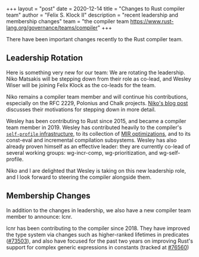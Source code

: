 +++
layout = "post"
date = 2020-12-14
title = "Changes to Rust compiler team"
author = "Felix S. Klock II"
description = "recent leadership and membership changes"
team = "the compiler team <https://www.rust-lang.org/governance/teams/compiler>"
+++

There have been important changes recently to the Rust compiler team.

## Leadership Rotation

Here is something very new for our team: We are rotating the leadership. Niko Matsakis will be stepping down from their role as co-lead, and Wesley Wiser will be joining Felix Klock as the co-leads for the team.

Niko remains a compiler team member and will continue his contributions, especially on the RFC 2229, Polonius and Chalk projects. [Niko's blog post](https://smallcultfollowing.com/babysteps/blog/2020/12/11/rotating-the-compiler-team-leads/) discusses their motivations for stepping down in more detail.

Wesley has been contributing to Rust since 2015, and became a compiler team member in 2019. Wesley has contributed heavily to the compiler's [`self-profile` infrastructure](https://blog.rust-lang.org/inside-rust/2020/02/25/intro-rustc-self-profile.html), to its collection of [MIR optimizations](https://blog.rust-lang.org/inside-rust/2019/12/02/const-prop-on-by-default.html), and to its const-eval and incremental compilation subsystems. Wesley has also already proven himself as an effective leader: they are currently co-lead of several working groups: wg-incr-comp, wg-prioritization, and wg-self-profile.

Niko and I are delighted that Wesley is taking on this new leadership role, and I look forward to steering the compiler alongside them.

## Membership Changes

In addition to the changes in leadership, we also have a new compiler team member to announce: lcnr.

lcnr has been contributing to the compiler since 2018. They have improved the type system via changes such as higher-ranked lifetimes in predicates ([#73503](https://github.com/rust-lang/rust/pull/73503)), and also have focused for the past two years on improving Rust's support for complex generic expressions in constants (tracked at [#76560](https://github.com/rust-lang/rust/pull/76560))
